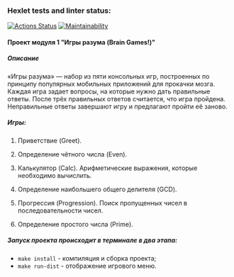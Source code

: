 ### Hexlet tests and linter status:
[![Actions Status](https://github.com/itechnik-swd/java-project-61/actions/workflows/hexlet-check.yml/badge.svg)](https://github.com/itechnik-swd/java-project-61/actions)
[![Maintainability](https://api.codeclimate.com/v1/badges/b41dc4a3b4495f6172c3/maintainability)](https://codeclimate.com/github/itechnik-swd/java-project-61/maintainability)


#### Проект модуля 1 "Игры разума (Brain Games!)"

##### Описание
«Игры разума» — набор из пяти консольных игр, построенных по принципу популярных мобильных приложений для прокачки мозга.
Каждая игра задает вопросы, на которые нужно дать правильные ответы. После трёх правильных ответов считается,
что игра пройдена. Неправильные ответы завершают игру и предлагают пройти её заново.

##### Игры:

1) Приветствие (Greet).

2) Определение чётного числа (Even).

3) Калькулятор (Calc). Арифметические выражения, которые необходимо вычислить.

4) Определение наибольшего общего делителя (GCD).

5) Прогрессия (Progression). Поиск пропущенных чисел в последовательности чисел.

6) Определение простого числа (Prime).

##### Запуск проекта происходит в терминале в два этапа:
* `make install` - компиляция и сборка проекта;
* `make run-dist` - отображение игрового меню.